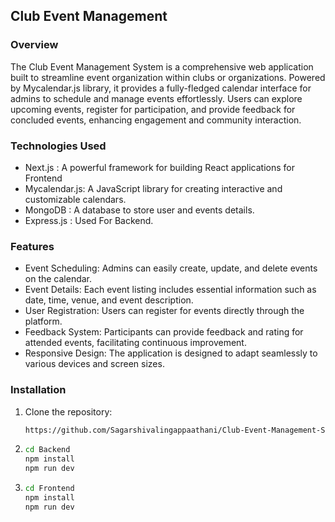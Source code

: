 ## Club Event Management

### Overview
The Club Event Management System is a comprehensive web application built to streamline event organization within clubs or organizations. Powered by Mycalendar.js library, it provides a fully-fledged calendar interface for admins to schedule and manage events effortlessly. Users can explore upcoming events, register for participation, and provide feedback for concluded events, enhancing engagement and community interaction.

### Technologies Used
- Next.js : A powerful framework for building React applications for Frontend
- Mycalendar.js: A JavaScript library for creating interactive and customizable calendars.
- MongoDB : A database to store user and events details.
- Express.js : Used For Backend.

### Features
- Event Scheduling: Admins can easily create, update, and delete events on the calendar.
- Event Details: Each event listing includes essential information such as date, time, venue, and event description.
- User Registration: Users can register for events directly through the platform.
- Feedback System: Participants can provide feedback and rating for attended events, facilitating continuous improvement.
- Responsive Design: The application is designed to adapt seamlessly to various devices and screen sizes.

### Installation

1. Clone the repository:

   ```bash
   https://github.com/Sagarshivalingappaathani/Club-Event-Management-System.git
2. ```bash
   cd Backend   
   npm install
   npm run dev 
3. ```bash
   cd Frontend  
   npm install
   npm run dev

